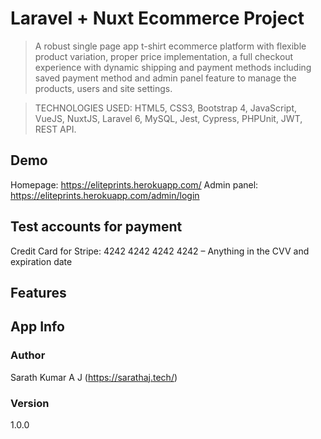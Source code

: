# Laravel + Nuxt Ecommerce Project

> A robust single page app t-shirt ecommerce platform with flexible product variation, proper price implementation, a full checkout experience with dynamic shipping and payment methods including saved payment method and admin panel feature to manage the products, users and site settings.

> TECHNOLOGIES USED: HTML5, CSS3, Bootstrap 4, JavaScript, VueJS, NuxtJS, Laravel 6, MySQL, Jest, Cypress, PHPUnit, JWT, REST API.

## Demo
Homepage: https://eliteprints.herokuapp.com/
Admin panel: https://eliteprints.herokuapp.com/admin/login

## Test accounts for payment
Credit Card for Stripe: 4242 4242 4242 4242 – Anything in the CVV and expiration date

## Features

## App Info

### Author

Sarath Kumar A J
(https://sarathaj.tech/)

### Version

1.0.0
